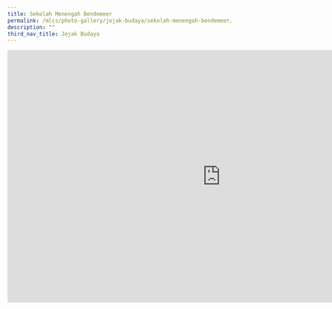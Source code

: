 ```yaml
---
title: Sekolah Menengah Bendemeer
permalink: /mlcs/photo-gallery/jejak-budaya/sekolah-menengah-bendemeer/
description: ""
third_nav_title: Jejak Budaya
---
```

<iframe allowfullscreen="true" height="569" width="960" frameborder="0" src="https://docs.google.com/presentation/d/e/2PACX-1vR0spa0v-G0sVTlFr18gVWXTImiLm7oYrro-3NkWD5GyZEuDqMVGRkYkTU-deYYIfhILE9Zw5PKpB0h/embed?start=true&amp;loop=true&amp;delayms=5000"></iframe>